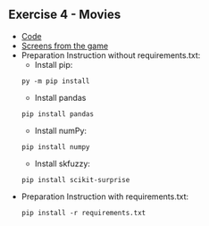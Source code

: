 ## Exercise 4 - Movies
* [Code](https://github.com/zboro121/NAI/LAB4/main.py)
* [Screens from the game](https://github.com/zboro121/NAI/blob/LAB4/LAB4/screens/screen1.png)
* Preparation Instruction without requirements.txt:
    * Install pip:
    ```
    py -m pip install
    ```
    * Install pandas
    ```
    pip install pandas
    ```
    * Install numPy:
    ```
    pip install numpy
    ```
    * Install skfuzzy:
    ```
    pip install scikit-surprise
    ```
 * Preparation Instruction with requirements.txt:
    ```
    pip install -r requirements.txt
    ```
